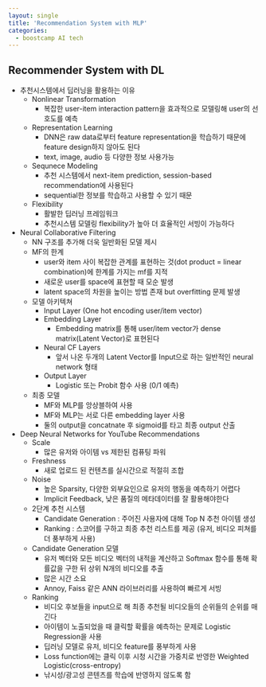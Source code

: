 ```yaml
---
layout: single
title: 'Recommendation System with MLP'
categories:
  - boostcamp AI tech
---
```

## Recommender System with DL
- 추천시스템에서 딥러닝을 활용하는 이유
  - Nonlinear Transformation
    - 복잡한 user-item interaction pattern을 효과적으로 모델링해 user의 선호도를 예측
  - Representation Learning
    - DNN은 raw data로부터 feature representation을 학습하기 때문에 feature design하지 않아도 된다
    - text, image, audio 등 다양한 정보 사용가능
  - Sequnece Modeling
    - 추천 시스템에서 next-item prediction, session-based recommendation에 사용된다
    - sequential한 정보를 학습하고 사용할 수 있기 때문
  - Flexibility
    - 활발한 딥러닝 프레임워크
    - 추천시스템 모델링 flexibility가 높아 더 효율적인 서빙이 가능하다
- Neural Collaborative Filtering
  - NN 구조를 추가해 더욱 일반화된 모델 제시
  - MF의 한계
    - user와 item 사이 복잡한 관계를 표현하는 것(dot product = linear combination)에 한계를 가지는 mf를 지적
    - 새로운 user를 space에 표현할 때 모순 발생
    - latent space의 차원을 높이는 방법 존재 but overfitting 문제 발생
  - 모델 아키텍쳐
    - Input Layer (One hot encoding user/item vector)
    - Embedding Layer
      - Embedding matrix를 통해 user/item vector가 dense matrix(Latent Vector)로 표현된다
    - Neural CF Layers
      - 앞서 나온 두개의 Latent Vector를 Input으로 하는 일반적인 neural network 형태
    - Output Layer
      - Logistic 또는 Probit 함수 사용 (0/1 예측)
  - 최종 모델
    - MF와 MLP를 앙상블하여 사용
    - MF와 MLP는 서로 다른 embedding layer 사용
    - 둘의 output을 concatnate 후 sigmoid를 타고 최종 output 산출
- Deep Neural Networks for YouTube Recommendations
  - Scale
    - 많은 유저와 아이템 vs 제한된 컴퓨팅 파워
  - Freshness
    - 새로 업로드 된 컨텐츠를 실시간으로 적절히 조합
  - Noise
    - 높은 Sparsity, 다양한 외부요인으로 유저의 행동을 예측하기 어렵다
    - Implicit Feedback, 낮은 품질의 메타데이터를 잘 활용해야한다
  - 2단계 추천 시스템
    - Candidate Generation : 주어진 사용자에 대해 Top N 추천 아이템 생성
    - Ranking : 스코어를 구하고 최종 추천 리스트를 제공 (유저, 비디오 피쳐를 더 풍부하게 사용)
  - Candidate Generation 모델
    - 유저 벡터와 모든 비디오 벡터의 내적을 계산하고 Softmax 함수를 통해 확률값을 구한 뒤 상위 N개의 비디오를 추출
    - 많은 시간 소요
    - Annoy, Faiss 같은 ANN 라이브러리를 사용하여 빠르게 서빙
  - Ranking
    - 비디오 후보들을 input으로 해 최종 추천될 비디오들의 순위들의 순위를 매긴다
    - 아이템이 노출되었을 때 클릭할 확률을 예측하는 문제로 Logistic Regression을 사용
    - 딥러닝 모델로 유저, 비디오 feature를 풍부하게 사용
    - Loss function에는 클릭 이후 시청 시간을 가중치로 반영한 Weighted Logistic(cross-entropy)
    - 낚시성/광고성 콘텐츠를 학습에 반영하지 않도록 함
